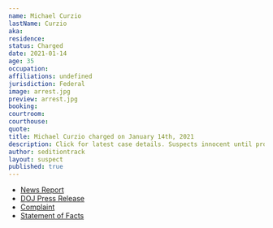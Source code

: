 ```yaml
---
name: Michael Curzio
lastName: Curzio
aka: 
residence: 
status: Charged
date: 2021-01-14
age: 35
occupation: 
affiliations: undefined
jurisdiction: Federal
image: arrest.jpg
preview: arrest.jpg
booking: 
courtroom: 
courthouse: 
quote: 
title: Michael Curzio charged on January 14th, 2021
description: Click for latest case details. Suspects innocent until proven guilty.
author: seditiontrack
layout: suspect
published: true
---
```

- [News Report](https://wjno.iheart.com/featured/florida-news/content/2021-01-08-accused-florida-dc-rioter-has-no-regrets/)
- [DOJ Press Release](https://www.justice.gov/opa/pr/thirteen-charged-federal-court-following-riot-united-states-capitol)
- [Complaint](https://www.justice.gov/opa/press-release/file/1351716/download)
- [Statement of Facts](https://www.justice.gov/opa/press-release/file/1351721/download)
